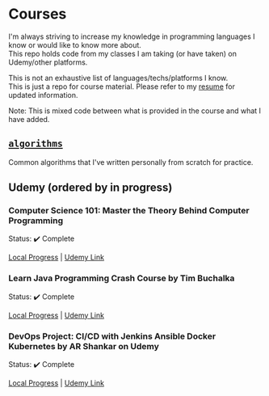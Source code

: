 # Courses
I'm always striving to increase my knowledge in programming languages I know or would like to know more about.  
This repo holds code from my classes I am taking (or have taken) on Udemy/other platforms.

This is not an exhaustive list of languages/techs/platforms I know.  
This is just a repo for course material. Please refer to my [resume](Hall_Resume_Software_Engineer.pdf) for updated information.

Note: This is mixed code between what is provided in the course and what I have added.

## [`algorithms`](https://github.com/halltristanj/courses_and_education/tree/master/algorithms)
Common algorithms that I've written personally from scratch for practice.

## Udemy (ordered by in progress)
### Computer Science 101: Master the Theory Behind Computer Programming
Status: :heavy_check_mark: Complete

[Local Progress](https://github.com/halltristanj/courses_and_education/tree/master/udemy/computer_science_101_master_the_theory_behind_programming) | [Udemy Link](https://udemy.com/course/computer-science-101-master-the-theory-behind-programming/)

### Learn Java Programming Crash Course by Tim Buchalka
Status: :heavy_check_mark: Complete

[Local Progress](https://github.com/halltristanj/courses_and_education/tree/master/udemy/learn_java_programming_crash_course) | [Udemy Link](https://udemy.com/course/learn-java-programming-crash-course/)

### DevOps Project: CI/CD with Jenkins Ansible Docker Kubernetes by AR Shankar on Udemy
Status: :heavy_check_mark: Complete

[Local Progress](https://github.com/halltristanj/courses_and_education/tree/master/devops/devops_project_cicd_with_jenkins_ansible_docker_k8s) | [Udemy Link](https://udemy.com/course/valaxy-devops/)
